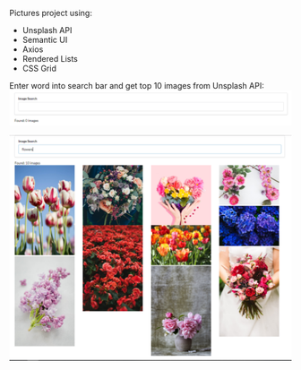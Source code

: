 Pictures project using:
* Unsplash API
* Semantic UI 
* Axios
* Rendered Lists
* CSS Grid


Enter word into search bar and get top 10 images from Unsplash API:
![Screenshot](pic1.PNG)



![Screenshot](pic2.PNG)
